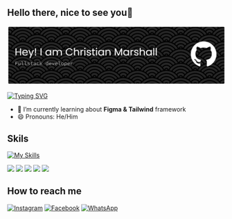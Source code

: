 ## Hello there, nice to see you👋
![EPEPANIM3K](image/github-header-banner.png)

[![Typing SVG](https://readme-typing-svg.demolab.com?font=Fira+Code&size=35&pause=10&color=64F718&width=435&lines=Frontend+bisa;Backend+bisa;Desain+juga+bisa;Kadang+kadang+gali+sumur+juga+bisa)](https://git.io/typing-svg)
<!--
**EPEPANIM3K/EPEPANIM3K** is a ✨ _special_ ✨ repository because its `README.md` (this file) appears on your GitHub profile.

Here are some ideas to get you started:

- 🔭 I’m currently working on ...
- 🌱 I’m currently learning ...
- 👯 I’m looking to collaborate on ...
- 🤔 I’m looking for help with ...
- 💬 Ask me about ...
- 📫 How to reach me: ...
- 😄 Pronouns: ...
- ⚡ Fun fact: ...
-->
- 🌱 I’m currently learning about **Figma & Tailwind** framework
- 😄 Pronouns: He/Him

 ## Skils
 [![My Skills](https://skillicons.dev/icons?i=html,css,javascript,java,figma)](https://skillicons.dev)

 <img src="https://img.shields.io/badge/HTML5-E34F26?style=for-the-badge&logo=html5&logoColor=white" /> <img src="https://img.shields.io/badge/CSS3-1572B6?style=for-the-badge&logo=css3&logoColor=white" /> <img src="https://img.shields.io/badge/JavaScript-323330?style=for-the-badge&logo=javascript&logoColor=F7DF1E" /> <img src="https://img.shields.io/badge/json-5E5C5C?style=for-the-badge&logo=json&logoColor=white" /> <img src="https://img.shields.io/badge/ChatGPT-74aa9c?style=for-the-badge&logo=openai&logoColor=white" />


 ## How to reach me 
  [![Instagram](https://img.shields.io/badge/Instagram-E4405F?style=for-the-badge&logo=instagram&logoColor=white)](https://www.instagram.com/mars.hallchrist/) [![Facebook](https://img.shields.io/badge/Facebook-1877F2?style=for-the-badge&logo=facebook&logoColor=white)](https://www.facebook.com/marshall.saputra.2025) [![WhatsApp](https://img.shields.io/badge/WhatsApp-25D366?style=for-the-badge&logo=WhatsApp&logoColor=white)](https://wa.me/qr/6O2KJG7AVP45O1)

 